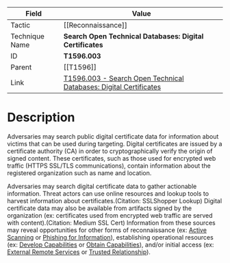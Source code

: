 
|Field|Value|
|---|---|
|Tactic|[[Reconnaissance]]|
|Technique Name|**Search Open Technical Databases: Digital Certificates**|
|ID|**T1596.003**|
|Parent|[[T1596]]|
|Link|[T1596.003 - Search Open Technical Databases: Digital Certificates](https://attack.mitre.org/techniques/T1596/003)|

# Description

Adversaries may search public digital certificate data for information about victims that can be used during targeting. Digital certificates are issued by a certificate authority (CA) in order to cryptographically verify the origin of signed content. These certificates, such as those used for encrypted web traffic (HTTPS SSL/TLS communications), contain information about the registered organization such as name and location.

Adversaries may search digital certificate data to gather actionable information. Threat actors can use online resources and lookup tools to harvest information about certificates.(Citation: SSLShopper Lookup) Digital certificate data may also be available from artifacts signed by the organization (ex: certificates used from encrypted web traffic are served with content).(Citation: Medium SSL Cert) Information from these sources may reveal opportunities for other forms of reconnaissance (ex: [Active Scanning](https://attack.mitre.org/techniques/T1595) or [Phishing for Information](https://attack.mitre.org/techniques/T1598)), establishing operational resources (ex: [Develop Capabilities](https://attack.mitre.org/techniques/T1587) or [Obtain Capabilities](https://attack.mitre.org/techniques/T1588)), and/or initial access (ex: [External Remote Services](https://attack.mitre.org/techniques/T1133) or [Trusted Relationship](https://attack.mitre.org/techniques/T1199)).